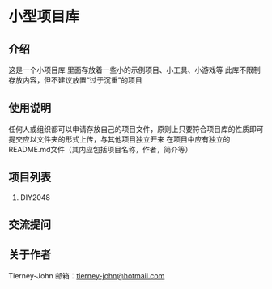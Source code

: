 # 小型项目库 

## 介绍

这是一个小项目库
里面存放着一些小的示例项目、小工具、小游戏等
此库不限制存放内容，但不建议放置“过于沉重”的项目

## 使用说明

任何人或组织都可以申请存放自己的项目文件，原则上只要符合项目库的性质即可
提交应以文件夹的形式上传，与其他项目独立开来
在项目中应有独立的README.md文件（其内应包括项目名称，作者，简介等）

## 项目列表

1. DIY2048

## 交流提问

## 关于作者

Tierney-John
  邮箱：<tierney-john@hotmail.com>
